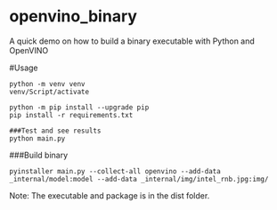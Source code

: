 # openvino_binary
A quick demo on how to build a binary executable with Python and OpenVINO


#Usage

```
python -m venv venv
venv/Script/activate
```
```
python -m pip install --upgrade pip
pip install -r requirements.txt
```
```
###Test and see results
python main.py 
```

###Build binary 
```
pyinstaller main.py --collect-all openvino --add-data _internal/model:model --add-data _internal/img/intel_rnb.jpg:img/
```

Note: The executable and package is in the dist folder.
